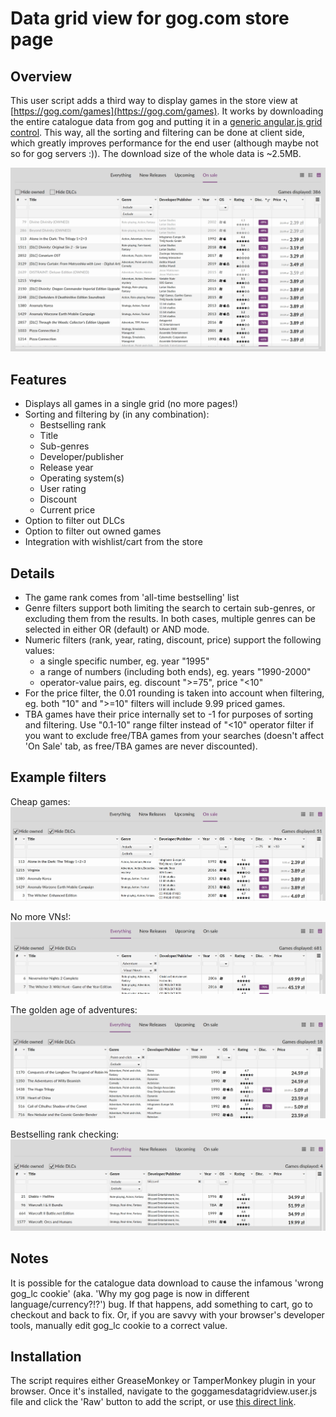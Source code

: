 # Data grid view for gog.com store page

## Overview

This user script adds a third way to display games in the store view at [https://gog.com/games](https://gog.com/games). It works by downloading the entire catalogue data from gog and putting it in a [generic angular.js grid control](http://ui-grid.info/). This way, all the sorting and filtering can be done at client side, which greatly improves performance for the end user (although maybe not so for gog servers :)). The download size of the whole data is ~2.5MB.

![](https://github.com/ghorint2t/scripts/raw/master/doc/img/sale_sorting.jpg "Helpful sorting for large sales")

## Features

- Displays all games in a single grid (no more pages!)
- Sorting and filtering by (in any combination):
  * Bestselling rank
  * Title
  * Sub-genres
  * Developer/publisher
  * Release year
  * Operating system(s)
  * User rating
  * Discount
  * Current price
- Option to filter out DLCs
- Option to filter out owned games
- Integration with wishlist/cart from the store

## Details

- The game rank comes from 'all-time bestselling' list
- Genre filters support both limiting the search to certain sub-genres, or excluding them from the results. In both cases, multiple genres can be selected in either OR (default) or AND mode.
- Numeric filters (rank, year, rating, discount, price) support the following values:
  * a single specific number, eg. year "1995"
  * a range of numbers (including both ends), eg. years "1990-2000"
  * operator-value pairs, eg. discount ">=75", price "<10"
- For the price filter, the 0.01 rounding is taken into account when filtering, eg. both "10" and ">=10" filters will include 9.99 priced games.
- TBA games have their price internally set to -1 for purposes of sorting and filtering. Use "0.1-10" range filter instead of "<10" operator filter if you want to exclude free/TBA games from your searches (doesn't affect 'On Sale' tab, as free/TBA games are never discounted).

## Example filters

Cheap games:
![](https://github.com/ghorint2t/scripts/raw/master/doc/img/cheap_games.jpg "Low priced games on sale")

No more VNs!:
![](https://github.com/ghorint2t/scripts/raw/master/doc/img/genre_filter.jpg "Include/exclude genres")

The golden age of adventures:
![](https://github.com/ghorint2t/scripts/raw/master/doc/img/the_golden_age.jpg "Range filter")

Bestselling rank checking:
![](https://github.com/ghorint2t/scripts/raw/master/doc/img/rank_checking.jpg "Rank checking")

## Notes

It is possible for the catalogue data download to cause the infamous 'wrong gog_lc cookie' (aka. 'Why my gog page is now in different language/currency?!?') bug. If that happens, add something to cart, go to checkout and back to fix. Or, if you are savvy with your browser's developer tools, manually edit gog_lc cookie to a correct value.

## Installation

The script requires either GreaseMonkey or TamperMonkey plugin in your browser. Once it's installed, navigate to the 
goggamesdatagridview.user.js file and click the 'Raw' button to add the script, or use [this direct link](https://github.com/ghorint2t/scripts/raw/master/goggamesdatagridview.user.js).

